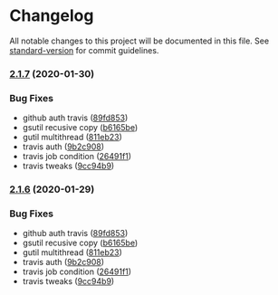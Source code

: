 # Changelog

All notable changes to this project will be documented in this file. See [standard-version](https://github.com/conventional-changelog/standard-version) for commit guidelines.

### [2.1.7](https://github.com/vizia/flags/compare/v2.1.0...v2.1.7) (2020-01-30)


### Bug Fixes

* github auth travis ([89fd853](https://github.com/vizia/flags/commit/89fd8539f051ad667d958e9665cb4d9a60a526b6))
* gsutil recusive copy ([b6165be](https://github.com/vizia/flags/commit/b6165be716059c80ec15569ae899f56e771e581d))
* gutil multithread ([811eb23](https://github.com/vizia/flags/commit/811eb23a94af9aa53dff457bc6899f19aab1186b))
* travis auth ([9b2c908](https://github.com/vizia/flags/commit/9b2c908bb12fc417c772aec7dd68a55320175e31))
* travis job condition ([26491f1](https://github.com/vizia/flags/commit/26491f185dbfbf09ec5c66f037356aba1ea5c7d2))
* travis tweaks ([9cc94b9](https://github.com/vizia/flags/commit/9cc94b9b16ad5972d8ec4ca9aa33ab44a0fd485a))

### [2.1.6](https://github.com/vizia/flags/compare/v2.1.0...v2.1.6) (2020-01-29)


### Bug Fixes

* github auth travis ([89fd853](https://github.com/vizia/flags/commit/89fd8539f051ad667d958e9665cb4d9a60a526b6))
* gsutil recusive copy ([b6165be](https://github.com/vizia/flags/commit/b6165be716059c80ec15569ae899f56e771e581d))
* gutil multithread ([811eb23](https://github.com/vizia/flags/commit/811eb23a94af9aa53dff457bc6899f19aab1186b))
* travis auth ([9b2c908](https://github.com/vizia/flags/commit/9b2c908bb12fc417c772aec7dd68a55320175e31))
* travis job condition ([26491f1](https://github.com/vizia/flags/commit/26491f185dbfbf09ec5c66f037356aba1ea5c7d2))
* travis tweaks ([9cc94b9](https://github.com/vizia/flags/commit/9cc94b9b16ad5972d8ec4ca9aa33ab44a0fd485a))
